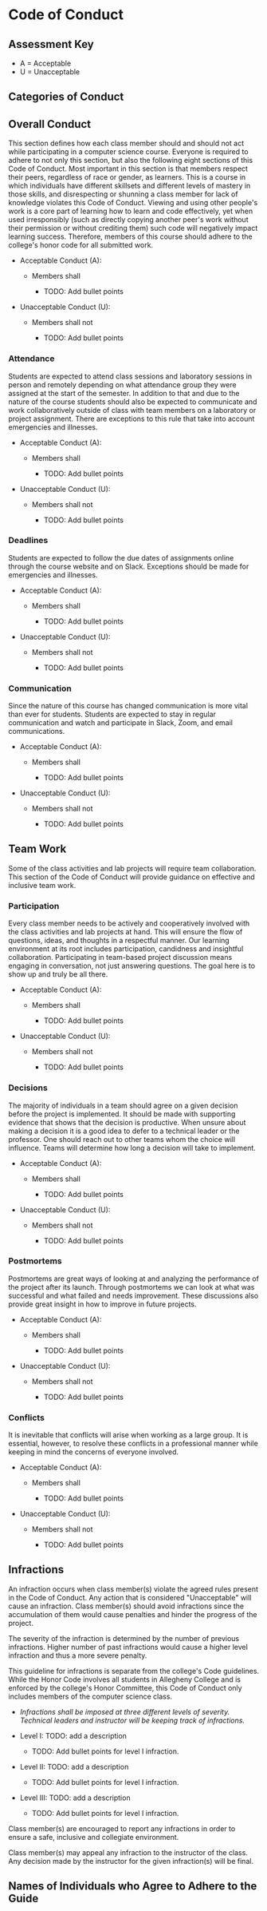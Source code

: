 # Code of Conduct

## Assessment Key

- A = Acceptable
- U = Unacceptable

## Categories of Conduct

## Overall Conduct

This section defines how each class member should and should not act while participating in a computer science course. Everyone is required to adhere to not only this section, but also the following eight sections of this Code of Conduct. Most important in this section is that members respect their peers, regardless of race or gender, as learners. This is a course in which individuals have different skillsets and different levels of mastery in those skills, and disrespecting or shunning a class member for lack of knowledge violates this Code of Conduct. Viewing and using other people's work is a core part of learning how to learn and code effectively, yet when used irresponsibly (such as directly copying another peer's work without their permission or without crediting them) such code will negatively impact learning success. Therefore, members of this course should adhere to the college's honor code for all submitted work.

- Acceptable Conduct (A):

  - Members shall

    - TODO: Add bullet points

- Unacceptable Conduct (U):

  - Members shall not

    - TODO: Add bullet points

### Attendance

Students are expected to attend class sessions and laboratory sessions in person and remotely depending on what attendance group they were assigned at the start of the semester. In addition to that and due to the nature of the course students should also be expected to communicate and work collaboratively outside of class with team members on a laboratory or project assignment. There are exceptions to this rule that take into account emergencies and illnesses.

- Acceptable Conduct (A):

  - Members shall

    - TODO: Add bullet points

- Unacceptable Conduct (U):

  - Members shall not

    - TODO: Add bullet points

### Deadlines

Students are expected to follow the due dates of assignments online through the course website and on Slack. Exceptions should be made for emergencies and illnesses.

- Acceptable Conduct (A):

  - Members shall

    - TODO: Add bullet points

- Unacceptable Conduct (U):

  - Members shall not

    - TODO: Add bullet points

### Communication

Since the nature of this course has changed communication is more vital than ever for students. Students are expected to stay in regular communication and watch and participate in Slack, Zoom, and email communications.

- Acceptable Conduct (A):

  - Members shall

    - TODO: Add bullet points

- Unacceptable Conduct (U):

  - Members shall not

    - TODO: Add bullet points

## Team Work

Some of the class activities and lab projects will require team collaboration. This section of the Code of Conduct will provide guidance on effective and inclusive team work.

### Participation

Every class member needs to be actively and cooperatively involved with the class activities and lab projects at hand. This will ensure the flow of questions, ideas, and thoughts in a respectful manner. Our learning environment at its root includes participation, candidness and insightful collaboration. Participating in team-based project discussion means engaging in conversation, not just answering questions. The goal here is to show up and truly be all there.

- Acceptable Conduct (A):

  - Members shall

    - TODO: Add bullet points

- Unacceptable Conduct (U):

  - Members shall not

    - TODO: Add bullet points

### Decisions

The majority of individuals in a team should agree on a given decision before the project is implemented. It should be made with supporting evidence that shows that the decision is productive. When unsure about making a decision it is a good idea to defer to a technical leader or the professor. One should reach out to other teams whom the choice will influence. Teams will determine how long a decision will take to implement.

- Acceptable Conduct (A):

  - Members shall

    - TODO: Add bullet points

- Unacceptable Conduct (U):

  - Members shall not

    - TODO: Add bullet points

### Postmortems

Postmortems are great ways of looking at and analyzing the performance of the project after its launch. Through postmortems we can look at what was successful and what failed and needs improvement. These discussions also provide great insight in how to improve in future projects.

- Acceptable Conduct (A):

  - Members shall

    - TODO: Add bullet points

- Unacceptable Conduct (U):

  - Members shall not

    - TODO: Add bullet points

### Conflicts

It is inevitable that conflicts will arise when working as a large group. It is essential, however, to resolve these conflicts in a professional manner while keeping in mind the concerns of everyone involved.

- Acceptable Conduct (A):

  - Members shall

    - TODO: Add bullet points

- Unacceptable Conduct (U):

  - Members shall not

    - TODO: Add bullet points

## Infractions

An infraction occurs when class member(s) violate the agreed rules present in the Code of Conduct. Any action that is considered "Unacceptable" will cause an infraction. Class member(s) should avoid infractions since the accumulation of them would cause penalties and hinder the progress of the project.

The severity of the infraction is determined by the number of previous infractions. Higher number of past infractions would cause a higher level infraction and thus a more severe penalty.

This guideline for infractions is separate from the college's Code guidelines. While the Honor Code involves all students in Allegheny College and is enforced by the college's Honor Committee, this Code of Conduct only includes members of the computer science class.

- _Infractions shall be imposed at three different levels of severity. Technical leaders and instructor will be keeping track of infractions._

- Level I: TODO: add a description 

    - TODO: Add bullet points for level I infraction.

- Level II: TODO: add a description 

    - TODO: Add bullet points for level I infraction.

- Level III: TODO: add a description 

    - TODO: Add bullet points for level I infraction.

Class member(s) are encouraged to report any infractions in order to ensure a safe, inclusive and collegiate environment.

Class member(s) may appeal any infraction to the instructor of the class. Any decision made by the instructor for the given infraction(s) will be final.

## Names of Individuals who Agree to Adhere to the Guide
